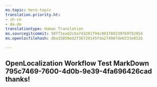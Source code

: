 ```yaml
---
ms.topic: hero-topic
translation.priority.ht:
- zh-cn
- de-de
translationtype: Human Translation
ms.sourcegitcommit: 58ff1ead2c6a7d3201794c903780239769f82954
ms.openlocfilehash: dba15059ed2f36729145fda27498fde6533e032b

---
```

## OpenLocalization Workflow Test MarkDown 795c7469-7600-4d0b-9e39-4fa696426cad thanks!



<!--HONumber=Jul16_HO2-->


